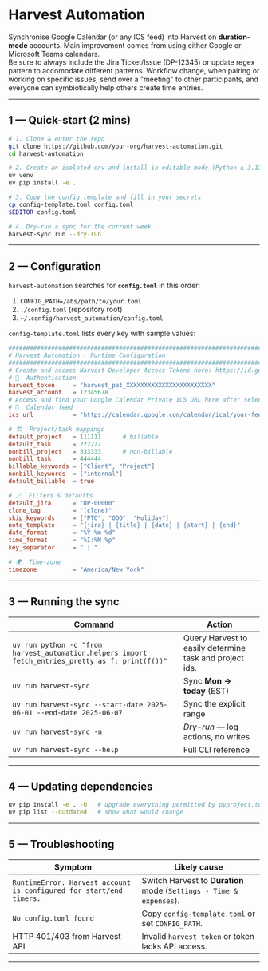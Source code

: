 # Harvest Automation

Synchronise Google Calendar (or any ICS feed) into Harvest on **duration-mode** accounts.
Main improvement comes from using either Google or Microsoft Teams calendars.  
Be sure to always include the Jira Ticket/Issue (DP-12345) or update regex pattern to accomodate different patterns.
Workflow change, when pairing or working on specific issues, send over a "meeting" to other participants, and everyone can symbiotically help others create time entries.

---

## 1 — Quick-start (2 mins)

```bash
# 1. Clone & enter the repo
git clone https://github.com/your-org/harvest-automation.git
cd harvest-automation

# 2. Create an isolated env and install in editable mode (Python ≥ 3.13)
uv venv
uv pip install -e .

# 3. Copy the config template and fill in your secrets
cp config-template.toml config.toml
$EDITOR config.toml

# 4. Dry-run a sync for the current week
harvest-sync run --dry-run
```

---

## 2 — Configuration

`harvest-automation` searches for **`config.toml`** in this order:

1. `CONFIG_PATH=/abs/path/to/your.toml`  
2. `./config.toml` (repository root)  
3. `~/.config/harvest_automation/config.toml`

`config-template.toml` lists every key with sample values:

```toml
###############################################################################
# Harvest Automation - Runtime Configuration
###############################################################################
# Create and access Harvest Developer Access Tokens here: https://id.getharvest.com/developers
# 🔑  Authentication
harvest_token     = "harvest_pat_XXXXXXXXXXXXXXXXXXXXXXXX"
harvest_account   = 12345678
# Access and find your Google Calendar Private ICS URL here after selecting My calendars > {Your Name}: https://calendar.google.com/calendar/u/0/r
# 📅  Calendar feed
ics_url           = "https://calendar.google.com/calendar/ical/your-feed.ics"

# 🏗  Project/task mappings
default_project   = 111111      # billable
default_task      = 222222
nonbill_project   = 333333      # non-billable
nonbill_task      = 444444
billable_keywords = ["Client", "Project"]
nonbill_keywords  = ["internal"]
default_billable  = true

# 🪄  Filters & defaults
default_jira      = "DP-00000"
clone_tag         = "(clone)"
skip_keywords     = ["PTO", "OOO", "Holiday"]
note_template     = "{jira} | {title} | {date} | {start} | {end}"
date_format       = "%Y-%m-%d"
time_format       = "%I:%M %p"
key_separator     = " | "

# 🌍  Time-zone
timezone          = "America/New_York"
```

---

## 3 — Running the sync

| Command                                                                                        | Action                                    |
|------------------------------------------------------------------------------------------------|-------------------------------------------|
| `uv run python -c "from harvest_automation.helpers import fetch_entries_pretty as f; print(f())"`| Query Harvest to easily determine task and project ids. |
| `uv run harvest-sync`                                                                             | Sync **Mon → today** (EST)                |
| `uv run harvest-sync --start-date 2025-06-01 --end-date 2025-06-07`                               | Sync the explicit range                   |
| `uv run harvest-sync -n`                                                                          | *Dry-run* — log actions, no writes        |
| `uv run harvest-sync --help`                                                                      | Full CLI reference                        |

---

## 4 — Updating dependencies

```bash
uv pip install -e . -U   # upgrade everything permitted by pyproject.toml
uv pip list --outdated   # show what would change
```

---

## 5 — Troubleshooting

| Symptom                                                                  | Likely cause                                                        |
|--------------------------------------------------------------------------|---------------------------------------------------------------------|
| `RuntimeError: Harvest account is configured for start/end timers.`      | Switch Harvest to **Duration** mode (`Settings › Time & expenses`). |
| `No config.toml found`                                                   | Copy `config-template.toml` or set `CONFIG_PATH`.                   |
| HTTP 401/403 from Harvest API                                            | Invalid `harvest_token` or token lacks API access.                  |

---
